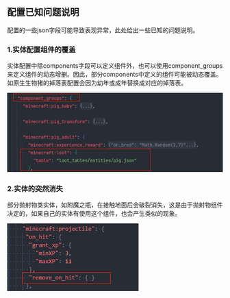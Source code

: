 
## 配置已知问题说明

配置的一些json字段可能导致表现异常，此处给出一些已知的问题说明。

### 1.实体配置组件的覆盖

实体配置中除components字段可以定义组件外，也可以使用component_groups来定义组件的动态增删。因此，部分components中定义的组件可能被动态覆盖。如原生生物猪的掉落表配置会因为幼年或成年替换成对应的掉落表。

![image-20210824155900206](./images/image-20210824155900206.png)

### 2.实体的突然消失

部分抛射物类实体，如附魔之瓶，在接触地面后会破裂消失，这是由于抛射物组件决定的，如果自己的实体有使用这个组件，也会产生类似的现象。

![image-20210824160320716](./images/image-20210824160320716.png)
